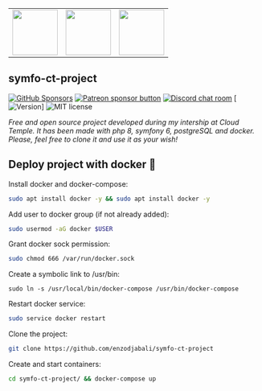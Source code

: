 
<table><tr>
<td align="center"><img src="https://cdn.discordapp.com/attachments/774340712585625603/999962830474326036/unknown.png" width="90" /><br /></td>
<td align="center"><img src="https://cdn.discordapp.com/attachments/774340712585625603/1001141818165039174/unknown.png" width="90" /><br /></td>
<td align="center"><img src="https://cdn.discordapp.com/attachments/774340712585625603/1001142070204960868/unknown.png" width="90" /><br /></td>
</tr></table>

## symfo-ct-project
[![GitHub Sponsors](https://img.shields.io/github/sponsors/benjie?label=GitHub%20sponsors)](https://github.com/sponsors/benjie)
[![Patreon sponsor button](https://img.shields.io/badge/sponsor-via%20Patreon-orange.svg)](https://patreon.com/benjie)
[![Discord chat room](https://img.shields.io/discord/489127045289476126.svg)](http://discord.gg/graphile)
[![Version]([https://img.shields.io/style=flat](http://141.94.244.54:1010/version.svg))]
![MIT license](http://141.94.244.54:1010/license-mit.svg)

_Free and open source project developed during my intership at Cloud Temple. It has been made with php 8, symfony 6, postgreSQL and docker.
Please, feel free to clone it and use it as your wish!_

## Deploy project with docker 🐳

Install docker and docker-compose:
```bash
sudo apt install docker -y && sudo apt install docker -y
```

Add user to docker group (if not already added):
```bash
sudo usermod -aG docker $USER
```

Grant docker sock permission:
```bash
sudo chmod 666 /var/run/docker.sock
```

Create a symbolic link to /usr/bin:
```
sudo ln -s /usr/local/bin/docker-compose /usr/bin/docker-compose
```

Restart docker service:
```bash
sudo service docker restart
```

Clone the project:
```bash
git clone https://github.com/enzodjabali/symfo-ct-project
```

Create and start containers:
```bash
cd symfo-ct-project/ && docker-compose up
```
